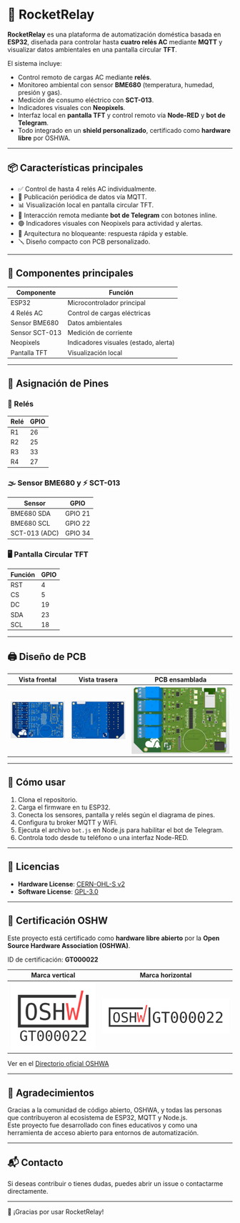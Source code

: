 # 🚀 RocketRelay

**RocketRelay** es una plataforma de automatización doméstica basada en **ESP32**, diseñada para controlar hasta **cuatro relés AC** mediante **MQTT** y visualizar datos ambientales en una pantalla circular **TFT**.

El sistema incluye:

- Control remoto de cargas AC mediante **relés**.
- Monitoreo ambiental con sensor **BME680** (temperatura, humedad, presión y gas).
- Medición de consumo eléctrico con **SCT-013**.
- Indicadores visuales con **Neopixels**.
- Interfaz local en **pantalla TFT** y control remoto vía **Node-RED** y **bot de Telegram**.
- Todo integrado en un **shield personalizado**, certificado como **hardware libre** por OSHWA.

---

## 📦 Características principales

- ✅ Control de hasta 4 relés AC individualmente.
- 📡 Publicación periódica de datos vía MQTT.
- 📊 Visualización local en pantalla circular TFT.
- 🤖 Interacción remota mediante **bot de Telegram** con botones inline.
- 🟢 Indicadores visuales con Neopixels para actividad y alertas.
- 🧠 Arquitectura no bloqueante: respuesta rápida y estable.
- 🪛 Diseño compacto con PCB personalizado.

---

## 🧰 Componentes principales

| Componente       | Función                              |
|------------------|---------------------------------------|
| ESP32            | Microcontrolador principal            |
| 4 Relés AC       | Control de cargas eléctricas          |
| Sensor BME680    | Datos ambientales                     |
| Sensor SCT-013   | Medición de corriente                 |
| Neopixels        | Indicadores visuales (estado, alerta) |
| Pantalla TFT     | Visualización local                   |

---

## 🔌 Asignación de Pines

### 🧲 Relés

| Relé   | GPIO |
|--------|------|
| R1     | 26   |
| R2     | 25   |
| R3     | 33   |
| R4     | 27   |

### 🌫️ Sensor BME680 y ⚡ SCT-013

| Sensor       | GPIO      |
|--------------|-----------|
| BME680 SDA   | GPIO 21   |
| BME680 SCL   | GPIO 22   |
| SCT-013 (ADC)| GPIO 34   |

### 🖥️ Pantalla Circular TFT

| Función | GPIO |
|---------|------|
| RST     | 4    |
| CS      | 5    |
| DC      | 19   |
| SDA     | 23   |
| SCL     | 18   |

---

## 🖨️ Diseño de PCB

| Vista frontal | Vista trasera | PCB ensamblada |
|---------------|---------------|----------------|
| <img src="images/Fv1.jpg" width="250"/> | <img src="images/Bv1.jpg" width="250"/> | <img src="images/eDv1.jpg" width="450"/> |

---

## 🧪 Cómo usar

1. Clona el repositorio.
2. Carga el firmware en tu ESP32.
3. Conecta los sensores, pantalla y relés según el diagrama de pines.
4. Configura tu broker MQTT y WiFi.
5. Ejecuta el archivo `bot.js` en Node.js para habilitar el bot de Telegram.
6. Controla todo desde tu teléfono o una interfaz Node-RED.

<!-- Puedes agregar aquí enlaces al .ino y al bot.js si están en carpetas específicas -->

---

## 🧾 Licencias

- **Hardware License**: [CERN-OHL-S v2](https://ohwr.org/project/cernohl/wikis/Documents/CERN-OHL-version-2)
- **Software License**: [GPL-3.0](https://www.gnu.org/licenses/gpl-3.0.html)

---

## 📜 Certificación OSHW

Este proyecto está certificado como **hardware libre abierto** por la **Open Source Hardware Association (OSHWA)**.

ID de certificación: **GT000022**

| Marca vertical | Marca horizontal |
|----------------|------------------|
| <img src="images/certification-mark-GT000022-stacked.png" width="200"/> | <img src="images/certification-mark-GT000022-wide.png" width="300"/> |

Ver en el [Directorio oficial OSHWA](https://certification.oshwa.org/gt000022.html)

---

## 🙌 Agradecimientos

Gracias a la comunidad de código abierto, OSHWA, y todas las personas que contribuyeron al ecosistema de ESP32, MQTT y Node.js.  
Este proyecto fue desarrollado con fines educativos y como una herramienta de acceso abierto para entornos de automatización.

---

## 📬 Contacto

Si deseas contribuir o tienes dudas, puedes abrir un issue o contactarme directamente.

---

🎉 ¡Gracias por usar RocketRelay!

